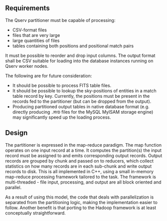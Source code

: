 Requirements
------------

The Qserv partitioner must be capable of processing:
 - CSV-format files
 - files that are very large
 - large quantities of files
 - tables containing both positions and positional match pairs

It must be possible to reorder and drop input columns. The output format shall
be CSV suitable for loading into the database instances running on Qserv worker
nodes.

The following are for future consideration:
 - It should be possible to process FITS table files.
 - It should be possible to lookup the sky-positions of entities in a
   match table record by key. Currently, the positions must be present in
   the records fed to the partitioner (but can be dropped from the output).
 - Producing partitioned output tables in native database format (e.g.
   directly producing `.MYD` files for the MySQL MyISAM storage engine)
   may significantly speed up the loading process.

Design
------

The partitioner is expressed in the map-reduce paradigm. The map function
operates on one input record at a time. It computes the partition(s)
the input record must be assigned to and emits corresponding output
records. Output records are grouped by chunk and passed on to reducers,
which collect statistics on how many records are in each sub-chunk and
write output records to disk. This is all implemented in C++, using a small
in-memory map-reduce processing framework tailored to the task. The framework
is multi-threaded - file input, processing, and output are all block oriented
and parallel.

As a result of using this model, the code that deals with parallelization is
separated from the partitioning logic, making the implementation easier to
follow. Another benefit is that porting to the Hadoop framework is at
least conceptually straightforward.
